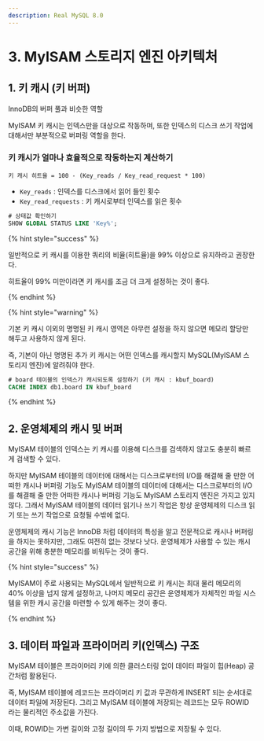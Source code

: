 ```yaml
---
description: Real MySQL 8.0
---
```


# 3. MyISAM 스토리지 엔진 아키텍처

## 1. 키 캐시 (키 버퍼)

InnoDB의 버퍼 풀과 비슷한 역할

MyISAM 키 캐시는 인덱스만을 대상으로 작동하며, 또한 인덱스의 디스크 쓰기 작업에 대해서만 부분적으로 버퍼링 역할을 한다.

### 키 캐시가 얼마나 효율적으로 작동하는지 계산하기

```
키 캐시 히트율 = 100 - (Key_reads / Key_read_request * 100)
```

- `Key_reads` : 인덱스를 디스크에서 읽어 들인 횟수
- `Key_read_requests` : 키 캐시로부터 인덱스를 읽은 횟수

```sql
# 상태값 확인하기
SHOW GLOBAL STATUS LIKE 'Key%';
```

{% hint style="success" %}

일반적으로 키 캐시를 이용한 쿼리의 비율(히트율)을 99% 이상으로 유지하라고 권장한다.

히트율이 99% 미만이라면 키 캐시를 조금 더 크게 설정하는 것이 좋다.

{% endhint %}

{% hint style="warning" %}

기본 키 캐시 이외의 명명된 키 캐시 영역은 아무런 설정을 하지 않으면 메모리 할당만 해두고 사용하지 않게 된다.

즉, 기본이 아닌 명명된 추가 키 캐시는 어떤 인덱스를 캐시할지 MySQL(MyISAM 스토리지 엔진)에 알려줘야 한다.

```sql
# board 테이블의 인덱스가 캐시되도록 설정하기 (키 캐시 : kbuf_board)
CACHE INDEX db1.board IN kbuf_board
```

{% endhint %}

## 2. 운영체제의 캐시 및 버퍼

MyISAM 테이블의 인덱스는 키 캐시를 이용해 디스크를 검색하지 않고도 충분히 빠르게 검색할 수 있다.

하지만 MyISAM 테이블의 데이터에 대해서는 디스크로부터의 I/O를 해결해 줄 만한 어떠한 캐시나 버퍼링 기능도 MyISAM 테이블의 데이터에 대해서는 디스크로부터의 I/O를 해결해 줄 만한 어떠한 캐시나 버퍼링 기능도 MyISAM 스토리지 엔진은 가지고 있지 않다. 그래서 MyISAM 테이블의 데이터 읽기나 쓰기 작업은 항상 운영체제의 디스크 읽기 또는 쓰기 작업으로 요청될 수밖에 없다.

운영체제의 캐시 기능은 InnoDB 처럼 데이터의 특성을 알고 전문적으로 캐시나 버퍼링을 하지는 못하지만, 그래도 여전히 없는 것보다 낫다. 운영체제가 사용할 수 있는 캐시 공간을 위해 충분한 메모리를 비워두는 것이 좋다.

{% hint style="success" %}

MyISAM이 주로 사용되는 MySQL에서 일반적으로 키 캐시는 최대 물리 메모리의 40% 이상을 넘지 않게 설정하고, 나머지 메모리 공간은 운영체제가 자체적인 파일 시스템을 위한 캐시 공간을 마련할 수 있게 해주는 것이 좋다.

{% endhint %}

## 3. 데이터 파일과 프라이머리 키(인덱스) 구조

MyISAM 테이블은 프라이머리 키에 의한 클러스터링 없이 데이터 파일이 힙(Heap) 공간처럼 활용된다.

즉, MyISAM 테이블에 레코드는 프라이머리 키 값과 무관하게 INSERT 되는 순서대로 데이터 파일에 저장된다. 그리고 MyISAM 테이블에 저장되는 레코드는 모두 ROWID 라는 물리적인 주소값을 가진다.

이때, ROWID는 가변 길이와 고정 길이의 두 가지 방법으로 저장될 수 있다.
